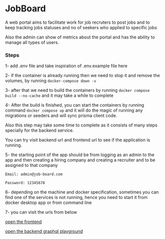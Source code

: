 # JobBoard

A web portal aims to facilitate work for job recruters to post jobs and to keep tracking jobs statuses and no of seekers who applied to specific jobs

Also the admin can show of metrics about the portal and has the ability to manage all types of users.


### Steps

1- add .env file and take inspiration of .env.example file here 

2- if the container is already running then we need to stop it and remove the volumes, by running `docker-compose down -v`

3- after that we need to build the containers by running `docker compose build --no-cache` and it may take a while to complete

4- After the build is finished, you can start the containers by running command `docker compose up` and it will do the magic of running any migrations or seeders and will sync prisma client code.

Also this step may take some time to complete as it consists of many steps specially for the backend service.

You can try visit backend url and frontend url to see if the application is running.

5- the starting point of the app should be from logging as an admin to the app and then creating a hiring company and creating a recruiter and to be assigned to that company

```
Email: admin@job-board.com

Password: 12345678
```

6- depending on the machine and docker specification, sometimes you can find one of the services is not running, hence you need to start it from docker desktop app or from command line

7- you can visit the urls from below

[open the frontend](http://localhost:4200/)

[open the backend graphql playground](http://localhost:3000/graphql/)
